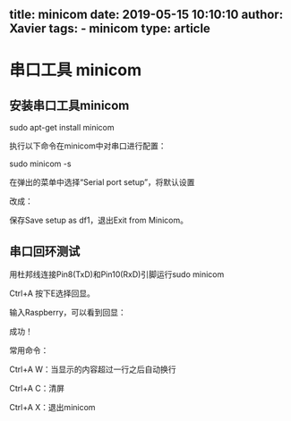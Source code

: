 title: minicom
date: 2019-05-15 10:10:10 
author: Xavier
tags: 
    - minicom
type: article
---

# 串口工具 minicom

## 安装串口工具minicom

sudo apt-get install minicom

执行以下命令在minicom中对串口进行配置：

sudo minicom -s

在弹出的菜单中选择“Serial port setup”，将默认设置

改成：

保存Save setup as df1，退出Exit from Minicom。

## 串口回环测试

用杜邦线连接Pin8(TxD)和Pin10(RxD)引脚运行sudo minicom

Ctrl+A 按下E选择回显。

输入Raspberry，可以看到回显：

成功！

常用命令：

Ctrl+A W：当显示的内容超过一行之后自动换行

Ctrl+A C：清屏

Ctrl+A X：退出minicom
